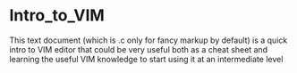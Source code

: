 # Intro_to_VIM
This text document (which is .c only for fancy markup by default) is a quick intro to VIM editor that could be very useful both as a cheat sheet and learning the useful VIM knowledge to start using it at an intermediate level
